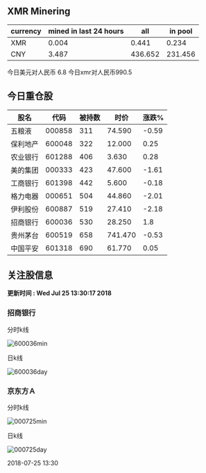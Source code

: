 ## XMR Minering

|currency|mined in last 24 hours|all|in pool|
|---|---|---|---|
|XMR|0.004|0.441|0.234|
|CNY|3.487|436.652|231.456|

今日美元对人民币 6.8	今日xmr对人民币990.5


## 今日重仓股 

|股名|代码|被持数|时价|涨跌%|
|---|---|---|---|---|
|五粮液|000858|311|74.590|-0.59|
|保利地产|600048|322|12.000|0.25|
|农业银行|601288|406|3.630|0.28|
|美的集团|000333|423|47.600|-1.61|
|工商银行|601398|442|5.600|-0.18|
|格力电器|000651|504|44.860|-2.01|
|伊利股份|600887|519|27.410|-2.18|
|招商银行|600036|530|28.250|1.8|
|贵州茅台|600519|658|741.470|-0.53|
|中国平安|601318|690|61.770|0.05|

## 关注股信息
**更新时间 : Wed Jul 25 13:30:17 2018**
### 招商银行 
分时k线

![600036min](http://image.sinajs.cn/newchart/min/n/sh600036.gif)

日k线

![600036day](http://image.sinajs.cn/newchart/daily/n/sh600036.gif)

### 京东方Ａ 
分时k线

![000725min](http://image.sinajs.cn/newchart/min/n/sz000725.gif)

日k线

![000725day](http://image.sinajs.cn/newchart/daily/n/sz000725.gif)

2018-07-25 13:30